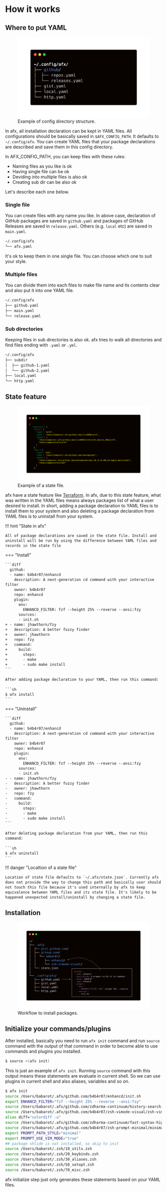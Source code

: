 # How it works

## Where to put YAML

<figure>
  <img src="../images/struct.png" width="500"/>
  <figcaption>Example of config directory structure.</figcaption>
</figure>

In afx, all installation declaration can be kept in YAML files. All configurations should be basically saved in `$AFX_CONFIG_PATH`. It defaults to `~/.config/afx`. You can create YAML files that your package declarations are described and save them in this config directory.

In AFX\_CONFIG\_PATH, you can keep files with these rules:

- Naming files as you like is ok
- Having single file can be ok
- Deviding into multiple files is also ok
- Creating sub dir can be also ok

Let's describe each one below.

### Single file

You can create files with any name you like. In above case, declaration of GitHub packages are saved in `github.yaml` and packages of GitHub Releases are saved in `release.yaml`. Others (e.g. `local` etc) are saved in `main.yaml`.

```sh
~/.config/afx
└── afx.yaml
```

It's ok to keep them in one single file. You can choose which one to suit your style.

### Multiple files

You can divide them into each files to make file name and its contents clear and also put it into one YAML file.

```sh
~/.config/afx
├── github.yaml
├── main.yaml
└── release.yaml
```

### Sub directories

Keeping files in sub directories is also ok. afx tries to walk all directories and find files ending with `.yaml` or `.yml`.

```sh
~/.config/afx
├── subdir
│  ├── github-1.yaml
│  └── github-2.yaml
├── local.yaml
└── http.yaml
```

## State feature

<figure>
  <img src="../images/state.png"/>
  <figcaption>Example of a state file.</figcaption>
</figure>

afx have a state feature like [Terraform](https://www.terraform.io/). In afx, due to this state feature, what was written in the YAML files means always packages list of what a user desired to install. In short, adding a package declaration to YAML files is to install them to your system and also deleting a package declaration from YAML files is to uninstall from your system.

!!! hint "State in afx"

    All of package declarations are saved in the state file. Install and uninstall will be run by using the difference between YAML files and records in the state file

=== "Install"

    ```diff
      github:
      - name: b4b4r07/enhancd
        description: A next-generation cd command with your interactive filter
        owner: b4b4r07
        repo: enhancd
        plugin:
          env:
            ENHANCD_FILTER: fzf --height 25% --reverse --ansi:fzy
          sources:
          - init.sh
    + - name: jhawthorn/fzy
    +   description: A better fuzzy finder
    +   owner: jhawthorn
    +   repo: fzy
    +   command:
    +     build:
    +       steps:
    +       - make
    +       - sudo make install
    ```

    After adding package declaration to your YAML, then run this command:

    ```sh
    $ afx install
    ```

=== "Uninstall"

    ```diff
      github:
      - name: b4b4r07/enhancd
        description: A next-generation cd command with your interactive filter
        owner: b4b4r07
        repo: enhancd
        plugin:
          env:
            ENHANCD_FILTER: fzf --height 25% --reverse --ansi:fzy
          sources:
          - init.sh
    - - name: jhawthorn/fzy
    -   description: A better fuzzy finder
    -   owner: jhawthorn
    -   repo: fzy
    -   command:
    -     build:
    -       steps:
    -       - make
    -       - sudo make install
    ```

    After deleting package declaration from your YAML, then run this command:

    ```sh
    $ afx uninstall
    ```

!!! danger "Localtion of a state file"

    Location of state file defaults to `~/.afx/state.json`. Currently afx does not provide the way to change this path and basically user should not touch this file because it's used internally by afx to keep equivalence between YAML files and its state file. It's likely to be happened unexpected install/uninstall by changing a state file.

## Installation

<figure>
  <img src="../images/dir-map.png"/>
  <figcaption>Workflow to install packages.</figcaption>
</figure>

## Initialize your commands/plugins

After installed, basically you need to run `afx init` command and run `source` command with the output of that command in order to become able to use commands and plugins you installed.

```sh
$ source <(afx init)
```

This is just an example of `afx init`. Running `source` command with this output means these statements are evaluate in current shell. So we can use plugins in current shell and also aliases, variables and so on.

```bash
$ afx init
source /Users/babarot/.afx/github.com/b4b4r07/enhancd/init.sh
export ENHANCD_FILTER="fzf --height 25% --reverse --ansi:fzy"
source /Users/babarot/.afx/github.com/zdharma-continuum/history-search-multi-word/history-search-multi-word.plugin.zsh
source /Users/babarot/.afx/github.com/b4b4r07/zsh-vimode-visual/zsh-vimode-visual.zsh
alias diff="colordiff -u"
source /Users/babarot/.afx/github.com/zdharma-continuum/fast-syntax-highlighting/fast-syntax-highlighting.plugin.zsh
source /Users/babarot/.afx/github.com/b4b4r07/zsh-prompt-minimal/minimal.zsh-theme
export PROMPT_PATH_STYLE="minimal"
export PROMPT_USE_VIM_MODE="true"
## package shlide is not installed, so skip to init
source /Users/babarot/.zsh/10_utils.zsh
source /Users/babarot/.zsh/20_keybinds.zsh
source /Users/babarot/.zsh/30_aliases.zsh
source /Users/babarot/.zsh/50_setopt.zsh
source /Users/babarot/.zsh/70_misc.zsh
```

afx initialize step just only generates these statements based on your YAML files.
